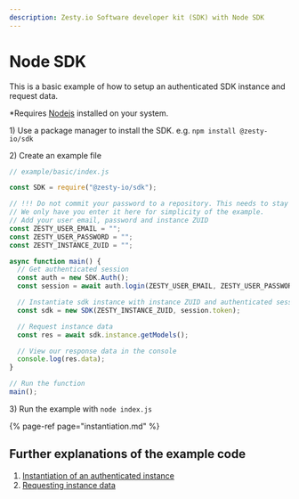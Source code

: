 ```yaml
---
description: Zesty.io Software developer kit (SDK) with Node SDK
---
```


# Node SDK

This is a basic example of how to setup an authenticated SDK instance and request data.

\*Requires [Nodejs](https://nodejs.org/) installed on your system.

1\) Use a package manager to install the SDK. e.g. `npm install @zesty-io/sdk`

2\) Create an example file

```javascript
// example/basic/index.js

const SDK = require("@zesty-io/sdk");

// !!! Do not commit your password to a repository. This needs to stay secret.
// We only have you enter it here for simplicity of the example.
// Add your user email, password and instance ZUID
const ZESTY_USER_EMAIL = "";
const ZESTY_USER_PASSWORD = "";
const ZESTY_INSTANCE_ZUID = "";

async function main() {
  // Get authenticated session
  const auth = new SDK.Auth();
  const session = await auth.login(ZESTY_USER_EMAIL, ZESTY_USER_PASSWORD);

  // Instantiate sdk instance with instance ZUID and authenticated session token
  const sdk = new SDK(ZESTY_INSTANCE_ZUID, session.token);

  // Request instance data
  const res = await sdk.instance.getModels();

  // View our response data in the console
  console.log(res.data);
}

// Run the function
main();
```

3\) Run the example with `node index.js`

{% page-ref page="instantiation.md" %}

## Further explanations of the example code

1. [Instantiation of an authenticated instance](https://github.com/zesty-io/zesty-org/tree/5b36e6a69eaa109cf8c939006bb82ee5b6bd4eb9/tools/node-sdk/tools/node-sdk/Instantiation.md)
2. [Requesting instance data](https://github.com/zesty-io/zesty-org/tree/5b36e6a69eaa109cf8c939006bb82ee5b6bd4eb9/tools/node-sdk/tools/node-sdk/Instantiation.md)

